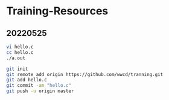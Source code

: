 # Training-Resources

## 20220525

```bash
vi hello.c
cc hello.c
./a.out

git init
git remote add origin https://github.com/wwcd/tranning.git
git add hello.c
git commit -am "hello.c"
git push -u origin master
```

